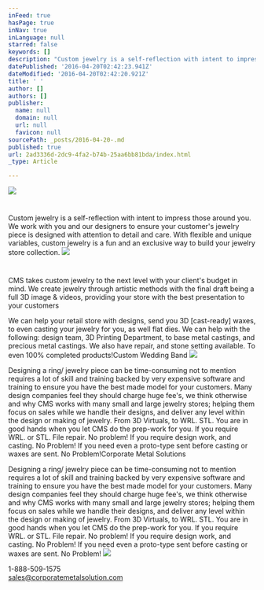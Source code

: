 ```yaml
---
inFeed: true
hasPage: true
inNav: true
inLanguage: null
starred: false
keywords: []
description: "Custom jewelry is a self-reflection with intent to impress those around you. We work with you and our designers to ensure your customer's jewelry piece is designed with attention to detail and care. With flexible and unique variables, custom jewelry is a fun and an exclusive way to build your jewelry store collection."
datePublished: '2016-04-20T02:42:23.941Z'
dateModified: '2016-04-20T02:42:20.921Z'
title: ' '
author: []
authors: []
publisher:
  name: null
  domain: null
  url: null
  favicon: null
sourcePath: _posts/2016-04-20-.md
published: true
url: 2ad3336d-2dc9-4fa2-b74b-25aa6bb81bda/index.html
_type: Article

---
```

![](https://the-grid-user-content.s3-us-west-2.amazonaws.com/666e26fa-fffa-4a23-b168-26c0074c832b.jpg)

# 

Custom jewelry is a self-reflection with intent to impress those around you. We work with you and our designers to ensure your customer's jewelry piece is designed with attention to detail and care. With flexible and unique variables, custom jewelry is a fun and an exclusive way to build your jewelry store collection.
![](https://the-grid-user-content.s3-us-west-2.amazonaws.com/d42ba1f8-86de-464a-8514-47f317a18f95.jpg)

# 

CMS takes custom jewelry to the next level with your client's budget in mind. We create jewelry through artistic methods with the final draft being a full 3D image & videos, providing your store with the best presentation to your customers

We can help your retail store with designs, send you 3D \[cast-ready\] waxes, to even casting your jewelry for you, as well flat dies. We can help with the following: design team, 3D Printing Department, to base metal castings, and precious metal castings. We also have repair, and stone setting available. To even 100% completed products!Custom Wedding Band
![](https://the-grid-user-content.s3-us-west-2.amazonaws.com/a648c958-992c-4ae4-b1a3-3503fa283010.jpg)

Designing a ring/ jewelry piece can be time-consuming not to mention requires a lot of skill and training backed by very expensive software and training to ensure you have the best made model for your customers. Many design companies feel they should charge huge fee's, we think otherwise and why CMS works with many small and large jewelry stores; helping them focus on sales while we handle their designs, and deliver any level within the design or making of jewelry. From 3D Virtuals, to WRL. STL. You are in good hands when you let CMS do the prep-work for you. If you require WRL. or STL. File repair. No problem! If you require design work, and casting. No Problem! If you need even a proto-type sent before casting or waxes are sent. No Problem!Corporate Metal Solutions

Designing a ring/ jewelry piece can be time-consuming not to mention requires a lot of skill and training backed by very expensive software and training to ensure you have the best made model for your customers. Many design companies feel they should charge huge fee's, we think otherwise and why CMS works with many small and large jewelry stores; helping them focus on sales while we handle their designs, and deliver any level within the design or making of jewelry. From 3D Virtuals, to WRL. STL. You are in good hands when you let CMS do the prep-work for you. If you require WRL. or STL. File repair. No problem! If you require design work, and casting. No Problem! If you need even a proto-type sent before casting or waxes are sent. No Problem!
![](https://the-grid-user-content.s3-us-west-2.amazonaws.com/c865b04e-9cfc-4433-92cd-c3e1d4558a3b.jpg)

1-888-509-1575  
sales@corporatemetalsolution.com